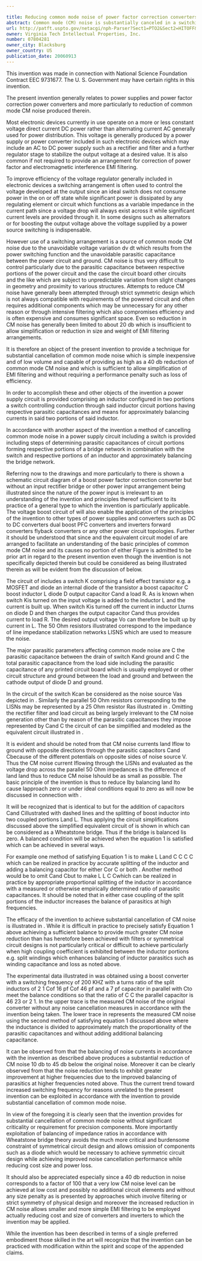 ```yaml
---

title: Reducing common mode noise of power factor correction converters using general balance concept
abstract: Common mode (CM) noise is substantially canceled in a switching power supply circuit such as a boost converter by providing a split inductor and analyzing the switching power supply circuit as a bridge circuit formed of the switch, portions of the split inductor and parasitic capacitances of respective portions of the power supply circuit. The bridge can then be balanced by addition of capacitance in parallel with the parasitic capacitance of a respective portion of the power supply circuit or dividing the split inductor such that a ratio of inductances of respective portions of the split inductor approximates a ratio of parasitic capacitances of the respective power supply circuit portions which may be measured or otherwise empirically determined. CM noise reduction of up to 40 db can be achieved without symmetric circuit design, addition of circuit elements or complex filtering having added cost, space requirements and power losses. Further, such a reduction in common mode noise allows simple EMI filtering arrangements to be employed further reducing cost and space requirements for the power supply circuit.
url: http://patft.uspto.gov/netacgi/nph-Parser?Sect1=PTO2&Sect2=HITOFF&p=1&u=%2Fnetahtml%2FPTO%2Fsearch-adv.htm&r=1&f=G&l=50&d=PALL&S1=07804281&OS=07804281&RS=07804281
owner: Virginia Tech Intellectual Properties, Inc.
number: 07804281
owner_city: Blacksburg
owner_country: US
publication_date: 20060913
---
```

This invention was made in connection with National Science Foundation Contract EEC 9731677. The U. S. Government may have certain rights in this invention.

The present invention generally relates to power supplies and power factor correction power converters and more particularly to reduction of common mode CM noise produced therein.

Most electronic devices currently in use operate on a more or less constant voltage direct current DC power rather than alternating current AC generally used for power distribution. This voltage is generally produced by a power supply or power converter included in such electronic devices which may include an AC to DC power supply such as a rectifier and filter and a further regulator stage to stabilize the output voltage at a desired value. It is also common if not required to provide an arrangement for correction of power factor and electromagnetic interference EMI filtering.

To improve efficiency of the voltage regulator generally included in electronic devices a switching arrangement is often used to control the voltage developed at the output since an ideal switch does not consume power in the on or off state while significant power is dissipated by any regulating element or circuit which functions as a variable impedance in the current path since a voltage drop will always exist across it while significant current levels are provided through it. In some designs such as alternators or for boosting the output voltage above the voltage supplied by a power source switching is indispensable.

However use of a switching arrangement is a source of common mode CM noise due to the unavoidable voltage variation dv dt which results from the power switching function and the unavoidable parasitic capacitance between the power circuit and ground. CM noise is thus very difficult to control particularly due to the parasitic capacitance between respective portions of the power circuit and the case the circuit board other circuits and the like which are subject to unpredictable variation from slight changes in geometry and proximity to various structures. Attempts to reduce CM noise have generally been attempted through strict symmetric design which is not always compatible with requirements of the powered circuit and often requires additional components which may be unnecessary for any other reason or through intensive filtering which also compromises efficiency and is often expensive and consumes significant space. Even so reduction in CM noise has generally been limited to about 20 db which is insufficient to allow simplification or reduction in size and weight of EMI filtering arrangements.

It is therefore an object of the present invention to provide a technique for substantial cancellation of common mode noise which is simple inexpensive and of low volume and capable of providing as high as a 40 db reduction of common mode CM noise and which is sufficient to allow simplification of EMI filtering and without requiring a performance penalty such as loss of efficiency.

In order to accomplish these and other objects of the invention a power supply circuit is provided comprising an inductor configured in two portions a switch controlling conduction through said inductor circuit portions having respective parasitic capacitances and means for approximately balancing currents in said two portions of said inductor.

In accordance with another aspect of the invention a method of cancelling common mode noise in a power supply circuit including a switch is provided including steps of determining parasitic capacitances of circuit portions forming respective portions of a bridge network in combination with the switch and respective portions of an inductor and approximately balancing the bridge network.

Referring now to the drawings and more particularly to there is shown a schematic circuit diagram of a boost power factor correction converter but without an input rectifier bridge or other power input arrangement being illustrated since the nature of the power input is irrelevant to an understanding of the invention and principles thereof sufficient to its practice of a general type to which the invention is particularly applicable. The voltage boost circuit of will also enable the application of the principles of the invention to other types of power supplies and converters such as DC to DC converters dual boost PFC converters and inverters forward converters flyback converters or any other power circuit topologies. Further it should be understood that since and the equivalent circuit model of are arranged to facilitate an understanding of the basic principles of common mode CM noise and its causes no portion of either Figure is admitted to be prior art in regard to the present invention even though the invention is not specifically depicted therein but could be considered as being illustrated therein as will be evident from the discussion of below.

The circuit of includes a switch K comprising a field effect transistor e.g. a MOSFET and diode an internal diode of the transistor a boost capacitor C boost inductor L diode D output capacitor Cand a load R. As is known when switch Kis turned on the input voltage is added to the inductor L and the current is built up. When switch Kis turned off the current in inductor Lturns on diode D and then charges the output capacitor Cand thus provides current to load R. The desired output voltage Vo can therefore be built up by current in L. The 50 Ohm resistors illustrated correspond to the impedance of line impedance stabilization networks LISNS which are used to measure the noise.

The major parasitic parameters affecting common mode noise are C the parasitic capacitance between the drain of switch Kand ground and C the total parasitic capacitance from the load side including the parasitic capacitance of any printed circuit board which is usually employed or other circuit structure and ground between the load and ground and between the cathode output of diode D and ground.

In the circuit of the switch Kcan be considered as the noise source Vas depicted in . Similarly the parallel 50 Ohm resistors corresponding to the LISNs may be represented by a 25 Ohm resistor Ras illustrated in . Omitting the rectifier filter and load circuit as being largely irrelevant to the CM noise generation other than by reason of the parasitic capacitances they impose represented by Cand C the circuit of can be simplified and modeled as the equivalent circuit illustrated in .

It is evident and should be noted from that CM noise currents Iand Iflow to ground with opposite directions through the parasitic capacitors Cand Cbecause of the different potentials on opposite sides of noise source V. Thus the CM noise current Iflowing through the LISNs and evaluated as the voltage drop across the parallel 50 Ohm impedances is the difference of Iand Iand thus to reduce CM noise Ishould be as small as possible. The basic principle of the invention is thus to reduce Iby balancing Iand Ito cause Iapproach zero or under ideal conditions equal to zero as will now be discussed in connection with .

It will be recognized that is identical to but for the addition of capacitors Cand Cillustrated with dashed lines and the splitting of boost inductor into two coupled portions Land L. Thus applying the circuit simplifications discussed above the simplified equivalent circuit of is shown in which can be considered as a Wheatstone bridge. Thus if the bridge is balanced Iis zero. A balanced condition will be achieved when the equation 1 is satisfied which can be achieved in several ways.

For example one method of satisfying Equation 1 is to make L Land C C C C which can be realized in practice by accurate splitting of the inductor and adding a balancing capacitor for either Cor C or both . Another method would be to omit Cand Cbut to make L L C Cwhich can be realized in practice by appropriate proportional splitting of the inductor in accordance with a measured or otherwise empirically determined ratio of parasitic capacitances. It should be noted that in either case coupling of the split portions of the inductor increases the balance of parasitics at high frequencies.

The efficacy of the invention to achieve substantial cancellation of CM noise is illustrated in . While it is difficult in practice to precisely satisfy Equation 1 above achieving a sufficient balance to provide much greater CM noise reduction than has heretofore been achieved with filters or symmetrical circuit designs is not particularly critical or difficult to achieve particularly when high coupling coefficient is exhibited between the inductor portions e.g. split windings which enhances balancing of inductor parasitics such as winding capacitance and loss as noted above.

The experimental data illustrated in was obtained using a boost converter with a switching frequency of 200 KHZ with a turns ratio of the split inductors of 2 1 Cof 16 pf Cof 46 pf and a 7 pf capacitor in parallel with Cto meet the balance conditions so that the ratio of C C the parallel capacitor is 46 23 or 2 1. In the upper trace is the measured CM noise of the original converter without any noise cancellation measures in accordance with the invention being taken. The lower trace in represents the measured CM noise using the second method of satisfying equation 1 discussed above where the inductance is divided to approximately match the proportionality of the parasitic capacitances and without adding additional balancing capacitance.

It can be observed from that the balancing of noise currents in accordance with the invention as described above produces a substantial reduction of CM noise 10 db to 45 db below the original noise. Moreover it can be clearly observed from that the noise reduction tends to exhibit greater improvement at higher frequencies due to the improved balancing of parasitics at higher frequencies noted above. Thus the current trend toward increased switching frequency for reasons unrelated to the present invention can be exploited in accordance with the invention to provide substantial cancellation of common mode noise.

In view of the foregoing it is clearly seen that the invention provides for substantial cancellation of common mode noise without significant criticality or requirement for precision components. More importantly exploitation of balancing of impedance ratios in accordance with Wheatstone bridge theory avoids the much more critical and burdensome constraint of symmetrical circuit design and allows omission of components such as a diode which would be necessary to achieve symmetric circuit design while achieving improved noise cancellation performance while reducing cost size and power loss.

It should also be appreciated especially since a 40 db reduction in noise corresponds to a factor of 100 that a very low CM noise level can be achieved at low cost and possibly no additional circuit elements and without any size penalty as is presented by approaches which involve filtering or strict symmetry of physical design and moreover the increased reduction in CM noise allows smaller and more simple EMI filtering to be employed actually reducing cost and size of converters and inverters to which the invention may be applied.

While the invention has been described in terms of a single preferred embodiment those skilled in the art will recognize that the invention can be practiced with modification within the spirit and scope of the appended claims.

